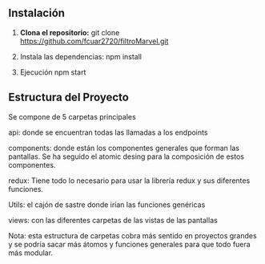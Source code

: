 ## Instalación
1. **Clona el repositorio:**
  git clone https://github.com/fcuar2720/filtroMarvel.git

2. Instala las dependencias:
  npm install

3. Ejecución
   npm start

## Estructura del Proyecto
Se compone de 5 carpetas principales

api: donde se encuentran todas las llamadas a los endpoints

components: donde están los componentes generales que forman las pantallas. Se ha seguido el atomic desing para la composición de estos componentes.

redux: Tiene todo lo necesario para usar la librería redux y sus diferentes funciones.

Utils: el cajón de sastre donde irían las funciones genéricas

views: con las diferentes carpetas de las vistas de las pantallas


Nota: esta estructura de carpetas cobra más sentido en proyectos grandes y se podría sacar más átomos y funciones generales para que todo fuera más modular.
